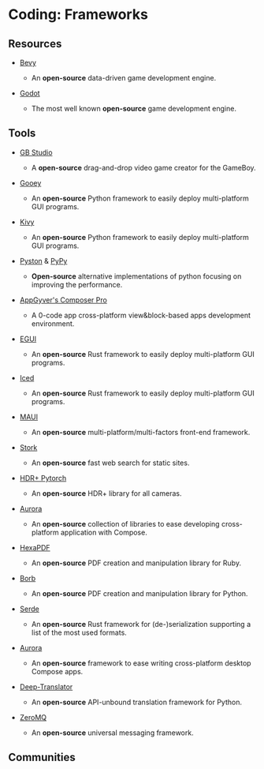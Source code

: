 # Coding: Frameworks

## Resources

* [Bevy](https://bevyengine.org )
  
   - An **open-source** data-driven game development engine.

* [Godot](https://godotengine.org)
  
   * The most well known **open-source** game development engine.

## Tools

* [GB Studio](https://www.gbstudio.dev)
  
   * A **open-source** drag-and-drop video game creator for the GameBoy.

* [Gooey](https://github.com/chriskiehl/Gooey)
  
   * An **open-source** Python framework to easily deploy multi-platform GUI programs.

* [Kivy](https://kivy.org)
  
   * An **open-source** Python framework to easily deploy multi-platform GUI programs.

* [Pyston](https://www.pyston.org) & [PyPy](https://www.pypy.org)
  
   * **Open-source** alternative implementations of python focusing on improving the performance.

* [AppGyver's Composer Pro](https://www.appgyver.com)
  
   - A 0-code app cross-platform view&block-based apps development environment.

* [EGUI](https://github.com/emilk/egui)
  
   * An **open-source** Rust framework to easily deploy multi-platform GUI programs.

* [Iced](https://github.com/hecrj/iced/)
  
   * An **open-source** Rust framework to easily deploy multi-platform GUI programs.

* [MAUI](https://mauikit.org)
  
   * An **open-source** multi-platform/multi-factors front-end framework.

* [Stork](https://github.com/jameslittle230/stork)
  
   * An **open-source** fast web search for static sites.

* [HDR+ Pytorch](https://github.com/martin-marek/hdr-plus-pytorch)
  
   * An **open-source** HDR+ library for all cameras.

* [Aurora](https://github.com/kirill-grouchnikov/aurora)
  
   * An **open-source** collection of libraries to ease developing cross-platform application with Compose.

* [HexaPDF](https://github.com/gettalong/hexapdf)
  
   - An **open-source** PDF creation and manipulation library for Ruby.

* [Borb](https://github.com/jorisschellekens/borb)
  
   * An **open-source** PDF creation and manipulation library for Python.

* [Serde](https://github.com/serde-rs/serde)
  
   * An **open-source** Rust framework for (de-)serialization supporting a list of the most used formats.

* [Aurora](https://github.com/kirill-grouchnikov/aurora)
  
   * An **open-source** framework to ease writing cross-platform desktop Compose apps.

* [Deep-Translator](https://github.com/nidhaloff/deep-translator)
  
   * An **open-source** API-unbound translation framework for Python.

* [ZeroMQ](https://zeromq.org)
  
   * An **open-source** universal messaging framework.

## Communities
